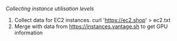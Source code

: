*Collecting instance utilisation levels* 

  1) Collect data for EC2 instances.
        curl 'https://ec2.shop' > ec2.txt
  2) Merge with data from https://instances.vantage.sh to get GPU information
